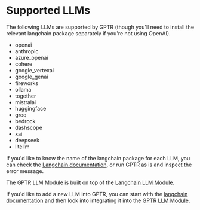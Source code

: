 # Supported LLMs

The following LLMs are supported by GPTR (though you'll need to install the relevant langchain package separately if you're not using OpenAI).

- openai
- anthropic
- azure_openai
- cohere
- google_vertexai
- google_genai
- fireworks
- ollama
- together
- mistralai
- huggingface
- groq
- bedrock
- dashscope
- xai
- deepseek
- litellm

If you'd like to know the name of the langchain package for each LLM, you can check the [Langchain documentation](https://python.langchain.com/v0.2/docs/integrations/platforms/), or run GPTR as is and inspect the error message.

The GPTR LLM Module is built on top of the [Langchain LLM Module](https://python.langchain.com/v0.2/docs/integrations/llms/).

If you'd like to add a new LLM into GPTR, you can start with the [langchain documentation](https://python.langchain.com/v0.2/docs/integrations/platforms/) and then look into integrating it into the [GPTR LLM Module](https://github.com/assafelovic/gpt-researcher/blob/master/gpt_researcher/llm_provider/generic/base.py).